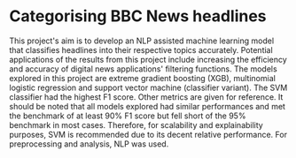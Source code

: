 # Categorising BBC News headlines
This project's aim is to develop an NLP assisted machine learning model that classifies headlines into their respective topics accurately. Potential applications of the results from this project include increasing the efficiency and accuracy of digital news applications' filtering functions. The models explored in this project are extreme gradient boosting (XGB), multinomial logistic regression and support vector machine (classifier variant). The SVM classifier had the highest F1 score. Other metrics are given for reference. It should be noted that all models explored had similar performances and met the benchmark of at least 90% F1 score but fell short of the 95% benchmark in most cases. Therefore, for scalability and explainability purposes, SVM is recommended due to its decent relative performance.
For preprocessing and analysis, NLP was used. 
